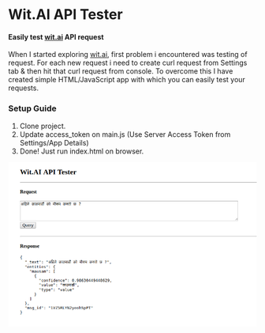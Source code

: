 # Wit.AI API Tester

#### Easily test [wit.ai](https://wit.ai/) API request

When I started exploring [wit.ai](https://wit.ai/), first problem i encountered was testing of request.
For each new request i need to create curl request from Settings tab & then hit that curl request from console.
To overcome this I have created simple HTML/JavaScript app with which you can easily test your requests.

### Setup Guide
1. Clone project.
2. Update access_token on main.js (Use Server Access Token from Settings/App Details)
3. Done! Just run index.html on browser.

![Wit.AI API Tester](https://raw.githubusercontent.com/sharmadhiraj/wit-ai-api-tester/master/screenshots/screenshot_1.png)
